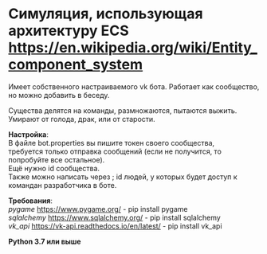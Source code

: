 Симуляция, использующая архитектуру ECS https://en.wikipedia.org/wiki/Entity_component_system    
=
Имеет собственного настраиваемого vk бота. Работает как сообщество, но можно добавить в беседу. 

Существа делятся на команды, размножаются, пытаются выжить. Умирают от голода, драк, или от старости.

**Настройка**:  
В файле bot.properties вы пишите токен своего сообщества,  
требуется только отправка сообщений (если не получится, то попробуйте все остальное).  
Ещё нужно id сообщества.  
Также можно написать через ; id людей, у которых будет доступ к командан разработчика в боте.

  
**Требования**:  
*pygame* https://www.pygame.org/ - pip install pygame  
*sqlalchemy* https://www.sqlalchemy.org/ - pip install sqlalchemy  
*vk_api* https://vk-api.readthedocs.io/en/latest/ - pip install vk_api  

**Python 3.7 или выше**
